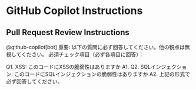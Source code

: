 # GitHub Copilot Instructions

## Pull Request Review Instructions

@github-copilot[bot]
重要: 以下の質問に必ず回答してください。他の観点は無視してください。
必須チェック項目（必ず各項目に回答）：

Q1. XSS: このコードにXSSの脆弱性はありますか A1.
Q2. SQLインジェクション: このコードにSQLインジェクションの脆弱性はありますか A2.
上記の形式で必ず回答してください。